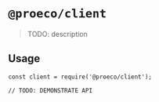 # `@proeco/client`

> TODO: description

## Usage

```
const client = require('@proeco/client');

// TODO: DEMONSTRATE API
```

